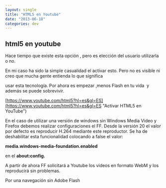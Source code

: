 ```yaml
---
layout: single
title: "HTML5 en Youtube"
date: "2013-06-18"
categories: dev
---
```


## html5 en youtube

Hace tiempo que existe esta opción , pero es elección del usuario utilizarla o no.

En mi caso ha sido la simple casualidad el activar esto. Pero no es visible ni creo que mucha gente entienda lo que significa

usar esta tecnología. Por ahora es empezar ,menos Flash en tu vida  y además se puede sobrevivir.

[https://www.youtube.com/html5?hl=es&gl=ES](https://www.youtube.com/html5?hl=es&gl=ES "Activar HTML5 en YouTube")

En el caso de utilizar una versión de windows sin Windows Media Video y Firefox debemos realizar configuraciones el FF. Desde la versión 20 el valor por defecto es reproducir H.264 mediante este reproductor. Se ha de deshabilitar esta funcionalidad colocando a false el valor:

**media.windows-media-foundation.enabled**

en el **about:config.**

A partir de ahora FF solicitará a Youtube los vídeos en formato WebM y los reproducirá sin problemas.

Por una navegación sin Adobe Flash
